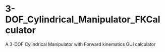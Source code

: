 # 3-DOF_Cylindrical_Manipulator_FKCalculator
A 3-DOF Cylindrical Manipulator with Forward kinematics GUI calculator
